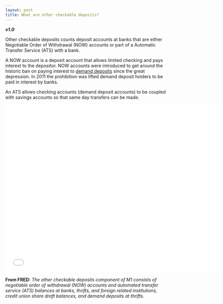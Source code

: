 ```yaml
---
layout: post
title: What are other checkable deposits? 
---
```


**_v1.0_**

Other checkable deposits counts deposit accounts at banks that are either Negotiable Order of Withdrawal (NOW) accounts or part of a Automatic Transfer Service (ATS) with a bank. 

A NOW account is a deposit account that allows limited checking and pays interest to the depositor. NOW accounts were introduced to get around the historic ban on paying interest to [demand deposits](http://hackeconomics.com/What-is-a-demand-deposit/) since the great depression. In 2011 the prohibition was lifted demand deposit holders to be paid in interest by banks. 

An ATS allows checking accounts (demand deposit accounts) to be coupled with savings accounts so that same day transfers can be made.

<iframe src="//fred.stlouisfed.org/graph/graph-landing.php?g=6vX6&width=670&height=475" scrolling="no" frameborder="0" style="overflow:hidden; width:670px; height:525px;" allowTransparency="true"></iframe>

**From FRED:** _The other checkable deposits component of M1 consists of negotiable order of withdrawal (NOW) accounts and automated transfer service (ATS) balances at banks, thrifts, and foreign related institutions, credit union share draft balances, and demand deposits at thrifts._
